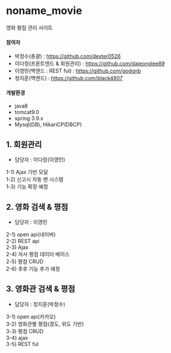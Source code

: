 # noname_movie
영화 평점 관리 사이트

#### 참여자
 - 박정수(총괄) : https://github.com/dexter0526
 - 이다정(프론트엔드 & 회원관리) : https://github.com/dajeonglee89
 - 이영민(백엔드 : REST ful) : https://github.com/godgnb
 - 정지훈(백엔드) : https://github.com/black4807
 
 
 
#### 개발환경
- java8
- tomcat9.0
- spring 3.9.x
- Mysql(DB), HikariCP(DBCP)

## 1. 회원관리
- 담당자 : 이다정(이영민)

 1-1) Ajax 기반 모달  
 1-2) 신고시 자동 밴 시스템  
 1-3) 기능 확장 예정  
 
## 2. 영화 검색 & 평점
- 담당자 : 이영민  

 2-1) open api(네이버)  
 2-2) REST api  
 2-3) Ajax  
 2-4) 자사 평점 데이터 베이스  
 2-5) 평점 CRUD  
 2-6) 추후 기능 추가 예정  
 
 ## 3. 영화관 검색 & 평점
 - 담당자 : 정지훈(박정수)
 
 3-1) open api(카카오)   
 3-2) 영화관별 평점(경도, 위도 기반)  
 3-3) 평점 CRUD  
 3-4) ajax  
 3-5) REST ful  
 
 
 
